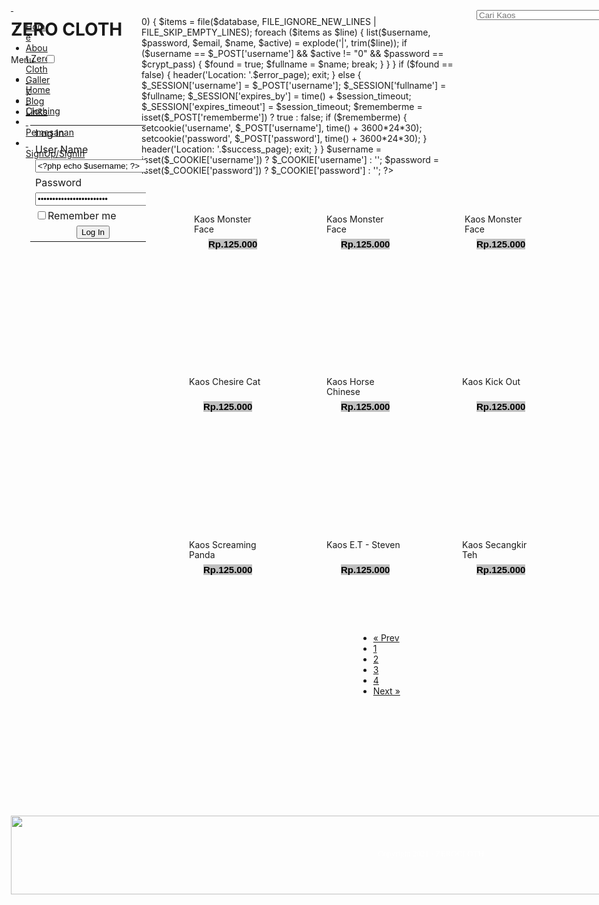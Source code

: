 <?php
session_start();
if ($_SERVER['REQUEST_METHOD'] == 'POST' && isset($_POST['form_name']) && $_POST['form_name'] == 'loginform')
{
   $success_page = './Pemesanan.html';
   $error_page = basename(__FILE__);
   $database = './usersdb.php';
   $crypt_pass = md5($_POST['password']);
   $found = false;
   $fullname = '';
   $session_timeout = 600;
   if (filesize($database) > 0)
   {
      $items = file($database, FILE_IGNORE_NEW_LINES | FILE_SKIP_EMPTY_LINES);
      foreach ($items as $line)
      {
         list($username, $password, $email, $name, $active) = explode('|', trim($line));
         if ($username == $_POST['username'] && $active != "0" && $password == $crypt_pass)
         {
            $found = true;
            $fullname = $name;
            break;
         }
      }
   }
   if ($found == false)
   {
      header('Location: '.$error_page);
      exit;
   }
   else
   {
      $_SESSION['username'] = $_POST['username'];
      $_SESSION['fullname'] = $fullname;
      $_SESSION['expires_by'] = time() + $session_timeout;
      $_SESSION['expires_timeout'] = $session_timeout;
      $rememberme = isset($_POST['rememberme']) ? true : false;
      if ($rememberme)
      {
         setcookie('username', $_POST['username'], time() + 3600*24*30);
         setcookie('password', $_POST['password'], time() + 3600*24*30);
      }
      header('Location: '.$success_page);
      exit;
   }
}
$username = isset($_COOKIE['username']) ? $_COOKIE['username'] : '';
$password = isset($_COOKIE['password']) ? $_COOKIE['password'] : '';
?>
<!doctype html>
<html>
<head>
<meta charset="utf-8">
<title>Untitled Page</title>
<meta name="generator" content="WYSIWYG Web Builder 16 - https://www.wysiwygwebbuilder.com">
<meta name="viewport" content="width=device-width, initial-scale=1.0">
<link href="font-awesome.min.css" rel="stylesheet">
<link href="Wildan_Mahiyat_419281.css" rel="stylesheet">
<link href="Home.css" rel="stylesheet">
<script src="jquery-1.12.4.min.js"></script>
<script src="wb.panel.min.js"></script>
<script src="searchindex.js"></script>
<script src="wb.sitesearch.min.js"></script>
<script>
var features = 'toolbar=no,menubar=no,location=no,scrollbars=yes,resizable=yes,status=no,left=,top=,width=,height=';
function searchPage(features)
{
   var element = document.getElementById('SiteSearch1');
   window.open('sitesearch1-results.html?q='+encodeURIComponent(element.value), '', features);
   return false;
}
</script>
<script>
$(document).ready(function()
{
   searchParseURL('SiteSearch1');
   $("#PanelMenu1").panel({animate: true, animationDuration: 200, animationEasing: 'linear', dismissible: true, display: 'overlay', position: 'right', toggle: true, overlay: true});
});
</script>
</head>
<body>
<div id="wb_Form1" style="position:absolute;left:19px;top:13px;width:1271px;height:1494px;z-index:75;">
<form name="Form1" method="post" action="mailto:yourname@yourdomain.com" enctype="multipart/form-data" id="Form1">
<div id="wb_Form4" style="position:absolute;left:254px;top:195px;width:196px;height:245px;z-index:28;">
<form name="Form4" method="post" action="mailto:yourname@yourdomain.com" enctype="multipart/form-data" id="Form4">
<div id="wb_Image1" style="position:absolute;left:37px;top:20px;width:123px;height:139px;z-index:0;">
<img src="images/01.jpg" id="Image1" alt=""></div>
<label for="" id="Label1" style="position:absolute;left:39px;top:159px;width:126px;height:16px;line-height:16px;z-index:1;">Kaos Monster Face</label>
<div id="wb_Text3" style="position:absolute;left:62px;top:198px;width:88px;height:16px;z-index:2;">
<span style="background-color:#C0C0C0;color:#000000;font-family:Arial;font-size:15px;"><strong>Rp.125.000</strong></span></div>
</form>
</div>
<div id="wb_Form5" style="position:absolute;left:474px;top:195px;width:196px;height:245px;z-index:29;">
<form name="Form4" method="post" action="mailto:yourname@yourdomain.com" enctype="multipart/form-data" id="Form5">
<div id="wb_Image2" style="position:absolute;left:34px;top:20px;width:131px;height:139px;z-index:3;">
<img src="images/03.jpg" id="Image2" alt=""></div>
<label for="" id="Label2" style="position:absolute;left:31px;top:159px;width:126px;height:16px;line-height:16px;z-index:4;">Kaos Monster Face</label>
<div id="wb_Text4" style="position:absolute;left:54px;top:198px;width:88px;height:16px;z-index:5;">
<span style="background-color:#C0C0C0;color:#000000;font-family:Arial;font-size:15px;"><strong>Rp.125.000</strong></span></div>
</form>
</div>
<div id="wb_Form6" style="position:absolute;left:691px;top:195px;width:196px;height:245px;z-index:30;">
<form name="Form4" method="post" action="mailto:yourname@yourdomain.com" enctype="multipart/form-data" id="Form6">
<div id="wb_Image3" style="position:absolute;left:35px;top:20px;width:126px;height:139px;z-index:6;">
<img src="images/04.jpg" id="Image3" alt=""></div>
<label for="" id="Label3" style="position:absolute;left:35px;top:159px;width:126px;height:16px;line-height:16px;z-index:7;">Kaos Monster Face</label>
<div id="wb_Text5" style="position:absolute;left:54px;top:198px;width:88px;height:16px;z-index:8;">
<span style="background-color:#C0C0C0;color:#000000;font-family:Arial;font-size:15px;"><strong>Rp.125.000</strong></span></div>
</form>
</div>
<div id="wb_Form7" style="position:absolute;left:254px;top:455px;width:196px;height:245px;z-index:31;">
<form name="Form4" method="post" action="mailto:yourname@yourdomain.com" enctype="multipart/form-data" id="Form7">
<label for="" id="Label4" style="position:absolute;left:31px;top:159px;width:126px;height:16px;line-height:16px;z-index:9;">Kaos Chesire Cat</label>
<div id="wb_Text6" style="position:absolute;left:54px;top:198px;width:88px;height:16px;z-index:10;">
<span style="background-color:#C0C0C0;color:#000000;font-family:Arial;font-size:15px;"><strong>Rp.125.000</strong></span></div>
<div id="wb_Image9" style="position:absolute;left:39px;top:20px;width:121px;height:139px;z-index:11;">
<img src="images/Kaos Chesire Cat.jpg" id="Image9" alt=""></div>
</form>
</div>
<div id="wb_Form8" style="position:absolute;left:474px;top:455px;width:196px;height:245px;z-index:32;">
<form name="Form4" method="post" action="mailto:yourname@yourdomain.com" enctype="multipart/form-data" id="Form8">
<label for="" id="Label5" style="position:absolute;left:31px;top:159px;width:126px;height:16px;line-height:16px;z-index:12;">Kaos Horse Chinese </label>
<div id="wb_Text7" style="position:absolute;left:54px;top:198px;width:88px;height:16px;z-index:13;">
<span style="background-color:#C0C0C0;color:#000000;font-family:Arial;font-size:15px;"><strong>Rp.125.000</strong></span></div>
<div id="wb_Image4" style="position:absolute;left:38px;top:20px;width:121px;height:139px;z-index:14;">
<img src="images/Kaos Horse Chinese Calligrapy.jpg" id="Image4" alt=""></div>
</form>
</div>
<div id="wb_Form9" style="position:absolute;left:691px;top:455px;width:196px;height:245px;z-index:33;">
<form name="Form4" method="post" action="mailto:yourname@yourdomain.com" enctype="multipart/form-data" id="Form9">
<label for="" id="Label6" style="position:absolute;left:31px;top:159px;width:126px;height:16px;line-height:16px;z-index:15;">Kaos Kick Out</label>
<div id="wb_Text8" style="position:absolute;left:54px;top:198px;width:88px;height:16px;z-index:16;">
<span style="background-color:#C0C0C0;color:#000000;font-family:Arial;font-size:15px;"><strong>Rp.125.000</strong></span></div>
<div id="wb_Image5" style="position:absolute;left:35px;top:20px;width:126px;height:139px;z-index:17;">
<img src="images/Kaos Kick Out.jpg" id="Image5" alt=""></div>
</form>
</div>
<div id="wb_Form10" style="position:absolute;left:254px;top:716px;width:196px;height:245px;z-index:34;">
<form name="Form4" method="post" action="mailto:yourname@yourdomain.com" enctype="multipart/form-data" id="Form10">
<label for="" id="Label7" style="position:absolute;left:31px;top:159px;width:126px;height:16px;line-height:16px;z-index:18;">Kaos Screaming Panda</label>
<div id="wb_Text9" style="position:absolute;left:54px;top:198px;width:88px;height:16px;z-index:19;">
<span style="background-color:#C0C0C0;color:#000000;font-family:Arial;font-size:15px;"><strong>Rp.125.000</strong></span></div>
<div id="wb_Image6" style="position:absolute;left:39px;top:20px;width:121px;height:136px;z-index:20;">
<img src="images/Kaos Screaming Panda.jpg" id="Image6" alt=""></div>
</form>
</div>
<div id="wb_Form11" style="position:absolute;left:474px;top:716px;width:196px;height:245px;z-index:35;">
<form name="Form4" method="post" action="mailto:yourname@yourdomain.com" enctype="multipart/form-data" id="Form11">
<label for="" id="Label8" style="position:absolute;left:31px;top:159px;width:126px;height:16px;line-height:16px;z-index:21;">Kaos E.T - Steven </label>
<div id="wb_Text10" style="position:absolute;left:54px;top:198px;width:88px;height:16px;z-index:22;">
<span style="background-color:#C0C0C0;color:#000000;font-family:Arial;font-size:15px;"><strong>Rp.125.000</strong></span></div>
<div id="wb_Image7" style="position:absolute;left:38px;top:20px;width:121px;height:136px;z-index:23;">
<img src="images/Kaos E.T - Steven Spielberg.jpg" id="Image7" alt=""></div>
</form>
</div>
<div id="wb_Form12" style="position:absolute;left:691px;top:716px;width:196px;height:245px;z-index:36;">
<form name="Form4" method="post" action="mailto:yourname@yourdomain.com" enctype="multipart/form-data" id="Form12">
<label for="" id="Label9" style="position:absolute;left:31px;top:159px;width:126px;height:16px;line-height:16px;z-index:24;">Kaos Secangkir Teh</label>
<div id="wb_Text11" style="position:absolute;left:54px;top:198px;width:88px;height:16px;z-index:25;">
<span style="background-color:#C0C0C0;color:#000000;font-family:Arial;font-size:15px;"><strong>Rp.125.000</strong></span></div>
<div id="wb_Image8" style="position:absolute;left:35px;top:20px;width:126px;height:136px;z-index:26;">
<img src="images/Kaos Secangkir Teh Panas.jpg" id="Image8" alt=""></div>
</form>
</div>
<div id="wb_Pagination1" style="position:absolute;left:556px;top:1009px;width:262px;height:39px;z-index:37;">
<ul id="Pagination1">
<li class="disabled"><a href="#">&laquo; Prev</a></li>
<li class="active"><a href="./Home.html">1</a></li>
<li><a href="./Page-2.html">2</a></li>
<li><a href="">3</a></li>
<li><a href="">4</a></li>
<li><a href="./Page-2.html">Next &raquo;</a></li>
</ul>
</div>
<div id="wb_PageHeader">
<div id="PageHeader">
<div class="row">
<div class="col-1">
</div>
<div class="col-2">
</div>
<div class="col-3">
<div id="wb_PanelMenu1" style="display:inline-block;width:63px;height:70px;z-index:27;">
<a href="#PanelMenu1_markup" id="PanelMenu1">&nbsp;</a>
<div id="PanelMenu1_markup">
<ul role="menu">
   <li role="menuitem"><a href="./Home.html" class="nav-link"><i class="fa fa-home fa-fw"></i><span>Home</span></a></li>
   <li role="menuitem"><a href="./About-.html" class="nav-link"><i class="fa fa-user fa-fw"></i><span>About Zero Cloth</span></a></li>
   <li role="menuitem"><a href="#" class="nav-link"><i class="fa fa-camera fa-fw"></i><span>Gallery</span></a></li>
   <li role="menuitem"><a href="#" class="nav-link"><i class="fa fa-pencil fa-fw"></i><span>Blog</span></a></li>
   <li role="menuitem"><a href="#" class="nav-link"><i class="fa fa-link fa-fw"></i><span>Links</span></a></li>
</ul>
</div>

</div>
</div>
</div>
</div>
</div>
<input type="button" id="Button2" onclick="searchPage();return false;" name="Search" value="Search" style="position:absolute;left:1061px;top:28px;width:96px;height:25px;z-index:39;">
<form name="SiteSearch1_form" id="SiteSearch1_form" role="search" accept-charset="UTF-8" onsubmit="return searchPage(features)">
<input type="text" id="SiteSearch1" style="position:absolute;left:745px;top:27px;width:291px;height:16px;z-index:40;" name="SiteSearch1" value="" spellcheck="false" placeholder="Cari Kaos" role="searchbox"></form>
<div id="wb_Heading1" style="position:absolute;left:0px;top:2px;width:262px;height:37px;z-index:41;">
<h1 id="Heading1">ZERO CLOTH</h1></div>
<div id="wb_ResponsiveMenu1" style="position:absolute;left:0px;top:96px;width:1271px;height:69px;z-index:42;">
<label class="toggle" for="ResponsiveMenu1-submenu" id="ResponsiveMenu1-title">Menu<span id="ResponsiveMenu1-icon"><span>&nbsp;</span><span>&nbsp;</span><span>&nbsp;</span></span></label>
<input type="checkbox" id="ResponsiveMenu1-submenu">
<ul class="ResponsiveMenu1" id="ResponsiveMenu1" role="menu">
<li><a role="menuitem" href="./Home.html"><i class="fa fa-home fa-2x">&nbsp;</i><br>Home</a></li>
<li><a role="menuitem" href="./Clothing.html"><i class="fa fa-angellist fa-2x">&nbsp;</i><br>Clothing</a></li>
<li><a role="menuitem" href="./Pemesanan.html"><i class="fa fa-cart-arrow-down fa-2x">&nbsp;</i><br>Pemesanan</a></li>
<li><a role="menuitem" href="./Login.html"><i class="fa fa-user fa-2x">&nbsp;</i><br>SignUp/SignIn</a></li>
</ul>
</div>
<div id="wb_Shape1" style="position:absolute;left:0px;top:1316px;width:1271px;height:126px;z-index:43;">
<img src="images/img0001.png" id="Shape1" alt="" style="width:1271px;height:126px;"></div>
<div id="wb_Login1" style="position:absolute;left:31px;top:195px;width:185px;height:214px;z-index:44;">
<form name="loginform" method="post" accept-charset="UTF-8" action="<?php echo basename(__FILE__); ?>" id="loginform">
<input type="hidden" name="form_name" value="loginform">
<table id="Login1">
<tr>
   <td class="header">Log In</td>
</tr>
<tr>
   <td class="label"><label for="username">User Name</label></td>
</tr>
<tr>
   <td class="row"><input class="input" name="username" type="text" id="username" value="<?php echo $username; ?>"></td>
</tr>
<tr>
   <td class="label"><label for="password">Password</label></td>
</tr>
<tr>
   <td class="row"><input class="input" name="password" type="password" id="password" value="<?php echo $password; ?>"></td>
</tr>
<tr>
   <td class="row"><input id="rememberme" type="checkbox" name="rememberme"><label for="rememberme">Remember me</label></td>
</tr>
<tr>
   <td style="text-align:center;vertical-align:bottom"><input class="button" type="submit" name="login" value="Log In" id="login"></td>
</tr>
</table>
</form>
</div>
<div id="wb_Text1" style="position:absolute;left:587px;top:1369px;width:201px;height:20px;z-index:45;">
<span style="color:#FFFFFF;font-family:'Lucida Sans Unicode';font-size:13px;">Copyright 2021 - ZEROCLOTH</span></div>
</form>
</div>
<div id="PageFooter5" style="position:absolute;overflow:hidden;text-align:left;left:0px;top:1887px;width:100%;height:1px;z-index:76;">
</div>
<div id="PageFooter1" style="position:absolute;overflow:hidden;text-align:left;left:0px;top:1884px;width:100%;height:4px;z-index:77;">
</div>
<div id="PageFooter6" style="position:absolute;overflow:hidden;text-align:left;left:0px;top:1887px;width:100%;height:1px;z-index:78;">
</div>
<div id="PageFooter2" style="position:absolute;overflow:hidden;text-align:left;left:0px;top:1887px;width:100%;height:1px;z-index:79;">
</div>
<div id="PageFooter3" style="position:absolute;overflow:hidden;text-align:left;left:0px;top:1887px;width:100%;height:1px;z-index:80;">
</div>
<div id="PageFooter4" style="position:absolute;overflow:hidden;text-align:left;left:0px;top:1887px;width:100%;height:1px;z-index:81;">
</div>
</body>
</html>
